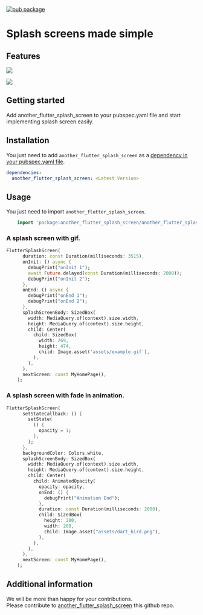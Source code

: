 <!--
This README describes the package. If you publish this package to pub.dev,
this README's contents appear on the landing page for your package.

For information about how to write a good package README, see the guide for
[writing package pages](https://dart.dev/guides/libraries/writing-package-pages).

For general information about developing packages, see the Dart guide for
[creating packages](https://dart.dev/guides/libraries/create-library-packages)
and the Flutter guide for
[developing packages and plugins](https://flutter.dev/developing-packages).
-->

[![pub package](https://img.shields.io/pub/v/another_flutter_splash_screen?logo=flutter&style=for-the-badge)](https://pub.dev/packages/another_flutter_splash_screen)

# Splash screens made simple

## Features

![](https://github.com/ToyZ-95/another_flutter_splash_screen/blob/main/example/assets/gif_demo.gif=250x250)

![](https://github.com/ToyZ-95/another_flutter_splash_screen/blob/main/example/assets/opacity_demo.gif=250x250)


## Getting started

Add another_flutter_splash_screen to your pubspec.yaml file and start implementing splash screen easily.

## Installation

You just need to add `another_flutter_splash_screen` as a [dependency in your pubspec.yaml file](https://flutter.io/using-packages/).

```yaml
dependencies:
  another_flutter_splash_screen: <Latest Version>
```

## Usage

You just need to import `another_flutter_splash_screen`.

```dart
    import 'package:another_flutter_splash_screen/another_flutter_splash_screen.dart';
```

### A splash screen with gif.

```dart
FlutterSplashScreen(
      duration: const Duration(milliseconds: 3515),
      onInit: () async {
        debugPrint("onInit 1");
        await Future.delayed(const Duration(milliseconds: 2000));
        debugPrint("onInit 2");
      },
      onEnd: () async {
        debugPrint("onEnd 1");
        debugPrint("onEnd 2");
      },
      splashScreenBody: SizedBox(
        width: MediaQuery.of(context).size.width,
        height: MediaQuery.of(context).size.height,
        child: Center(
          child: SizedBox(
            width: 269,
            height: 474,
            child: Image.asset('assets/example.gif'),
          ),
        ),
      ),
      nextScreen: const MyHomePage(),
    );
```

### A splash screen with fade in animation.

```dart
FlutterSplashScreen(
      setStateCallback: () {
        setState(
          () {
            opacity = 1;
          },
        );
      },
      backgroundColor: Colors.white,
      splashScreenBody: SizedBox(
        width: MediaQuery.of(context).size.width,
        height: MediaQuery.of(context).size.height,
        child: Center(
          child: AnimatedOpacity(
            opacity: opacity,
            onEnd: () {
              debugPrint("Animation End");
            },
            duration: const Duration(milliseconds: 2000),
            child: SizedBox(
              height: 200,
              width: 200,
              child: Image.asset("assets/dart_bird.png"),
            ),
          ),
        ),
      ),
      nextScreen: const MyHomePage(),
    );
```

## Additional information

We will be more than happy for your contributions.
<br />
Please contribute to [another_flutter_splash_screen](https://github.com/ToyZ-95/another_flutter_splash_screen) this github repo.
